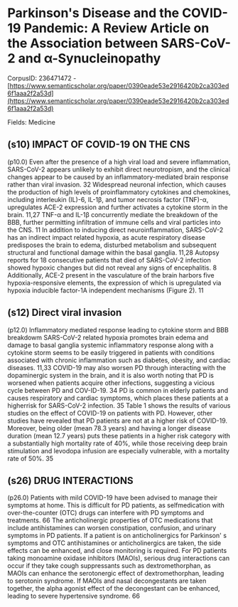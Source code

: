 # Parkinson's Disease and the COVID-19 Pandemic: A Review Article on the Association between SARS-CoV-2 and α-Synucleinopathy

CorpusID: 236471472 - [https://www.semanticscholar.org/paper/0390eade53e2916420b2ca303ed6f1aaa2f2a53d](https://www.semanticscholar.org/paper/0390eade53e2916420b2ca303ed6f1aaa2f2a53d)

Fields: Medicine

## (s10) IMPACT OF COVID-19 ON THE CNS
(p10.0) Even after the presence of a high viral load and severe inflammation, SARS-CoV-2 appears unlikely to exhibit direct neurotropism, and the clinical changes appear to be caused by an inflammatory-mediated brain response rather than viral invasion. 32 Widespread neuronal infection, which causes the production of high levels of proinflammatory cytokines and chemokines, including interleukin (IL)-6, IL-1β, and tumor necrosis factor (TNF)-α, upregulates ACE-2 expression and further activates a cytokine storm in the brain. 11,27 TNF-α and IL-1β concurrently mediate the breakdown of the BBB, further permitting infiltration of immune cells and viral particles into the CNS. 11 In addition to inducing direct neuroinflammation, SARS-CoV-2 has an indirect impact related hypoxia, as acute respiratory disease predisposes the brain to edema, disturbed metabolism and subsequent structural and functional damage within the basal ganglia. 11,28 Autopsy reports for 18 consecutive patients that died of SARS-CoV-2 infection showed hypoxic changes but did not reveal any signs of encephalitis. 8 Additionally, ACE-2 present in the vasculature of the brain harbors five hypoxia-responsive elements, the expression of which is upregulated via hypoxia inducible factor-1A independent mechanisms (Figure 2). 11
## (s12) Direct viral invasion
(p12.0) Inflammatory mediated response leading to cytokine storm and BBB breakdowm SARS-CoV-2 related hypoxia promotes brain edema and damage to basal ganglia systemic inflammatory response along with a cytokine storm seems to be easily triggered in patients with conditions associated with chronic inflammation such as diabetes, obesity, and cardiac diseases. 11,33 COVID-19 may also worsen PD through interacting with the dopaminergic system in the brain, and it is also worth noting that PD is worsened when patients acquire other infections, suggesting a vicious cycle between PD and COV-ID-19. 34 PD is common in elderly patients and causes respiratory and cardiac symptoms, which places these patients at a higherrisk for SARS-CoV-2 infection. 35 Table 1 shows the results of various studies on the effect of COVID-19 on patients with PD. However, other studies have revealed that PD patients are not at a higher risk of COVID-19. Moreover, being older (mean 78.3 years) and having a longer disease duration (mean 12.7 years) puts these patients in a higher risk category with a substantially high mortality rate of 40%, while those receiving deep brain stimulation and levodopa infusion are especially vulnerable, with a mortality rate of 50%. 35
## (s26) DRUG INTERACTIONS
(p26.0) Patients with mild COVID-19 have been advised to manage their symptoms at home. This is difficult for PD patients, as selfmedication with over-the-counter (OTC) drugs can interfere with PD symptoms and treatments. 66 The anticholinergic properties of OTC medications that include antihistamines can worsen constipation, confusion, and urinary symptoms in PD patients. If a patient is on anticholinergics for Parkinson' s symptoms and OTC antihistamines or anticholinergics are taken, the side effects can be enhanced, and close monitoring is required. For PD patients taking monoamine oxidase inhibitors (MAOIs), serious drug interactions can occur if they take cough suppressants such as dextromethorphan, as MAOIs can enhance the serotonergic effect of dextromethorphan, leading to serotonin syndrome. If MAOIs and nasal decongestants are taken together, the alpha agonist effect of the decongestant can be enhanced, leading to severe hypertensive syndrome. 66 
